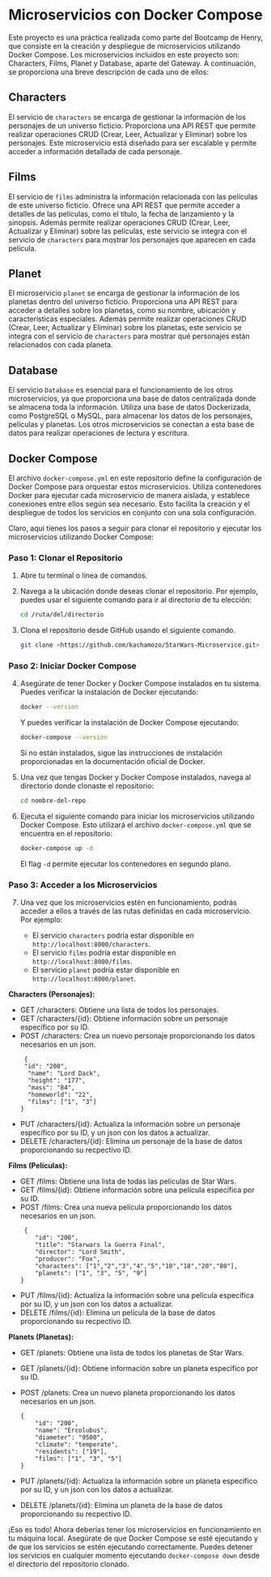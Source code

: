 # Microservicios con Docker Compose

Este proyecto es una práctica realizada como parte del Bootcamp de Henry, que consiste en la creación y despliegue de microservicios utilizando Docker Compose. Los microservicios incluidos en este proyecto son: Characters, Films, Planet y Database, aparte del Gateway. A continuación, se proporciona una breve descripción de cada uno de ellos:

## Characters

El servicio de `characters` se encarga de gestionar la información de los personajes de un universo ficticio. Proporciona una API REST que permite realizar operaciones CRUD (Crear, Leer, Actualizar y Eliminar) sobre los personajes. Este microservicio está diseñado para ser escalable y permite acceder a información detallada de cada personaje.

## Films

El servicio de `films` administra la información relacionada con las películas de este universo ficticio. Ofrece una API REST que permite acceder a detalles de las películas, como el título, la fecha de lanzamiento y la sinopsis. Además permite realizar operaciones CRUD (Crear, Leer, Actualizar y Eliminar) sobre las películas, este servicio se integra con el servicio de `characters` para mostrar los personajes que aparecen en cada película.

## Planet

El microservicio `planet` se encarga de gestionar la información de los planetas dentro del universo ficticio. Proporciona una API REST para acceder a detalles sobre los planetas, como su nombre, ubicación y características especiales. Además permite realizar operaciones CRUD (Crear, Leer, Actualizar y Eliminar) sobre los planetas, este servicio se integra con el servicio de `characters` para mostrar qué personajes están relacionados con cada planeta.

## Database

El servicio `Database` es esencial para el funcionamiento de los otros microservicios, ya que proporciona una base de datos centralizada donde se almacena toda la información. Utiliza una base de datos Dockerizada, como PostgreSQL o MySQL, para almacenar los datos de los personajes, películas y planetas. Los otros microservicios se conectan a esta base de datos para realizar operaciones de lectura y escritura.

## Docker Compose

El archivo `docker-compose.yml` en este repositorio define la configuración de Docker Compose para orquestar estos microservicios. Utiliza contenedores Docker para ejecutar cada microservicio de manera aislada, y establece conexiones entre ellos según sea necesario. Esto facilita la creación y el despliegue de todos los servicios en conjunto con una sola configuración.

Claro, aquí tienes los pasos a seguir para clonar el repositorio y ejecutar los microservicios utilizando Docker Compose:

### Paso 1: Clonar el Repositorio

1. Abre tu terminal o línea de comandos.

2. Navega a la ubicación donde deseas clonar el repositorio. Por ejemplo, puedes usar el siguiente comando para ir al directorio de tu elección:

   ```bash
   cd /ruta/del/directorio
   ```

3. Clona el repositorio desde GitHub usando el siguiente comando.

   ```bash
   git clone <https://github.com/kachamozo/StarWars-Microservice.git>
   ```

### Paso 2: Iniciar Docker Compose

4. Asegúrate de tener Docker y Docker Compose instalados en tu sistema. Puedes verificar la instalación de Docker ejecutando:

   ```bash
   docker --version
   ```

   Y puedes verificar la instalación de Docker Compose ejecutando:

   ```bash
   docker-compose --version
   ```

   Si no están instalados, sigue las instrucciones de instalación proporcionadas en la documentación oficial de Docker.

5. Una vez que tengas Docker y Docker Compose instalados, navega al directorio donde clonaste el repositorio:

   ```bash
   cd nombre-del-repo
   ```

6. Ejecuta el siguiente comando para iniciar los microservicios utilizando Docker Compose. Esto utilizará el archivo `docker-compose.yml` que se encuentra en el repositorio:

   ```bash
   docker-compose up -d
   ```

   El flag `-d` permite ejecutar los contenedores en segundo plano.

### Paso 3: Acceder a los Microservicios

7. Una vez que los microservicios estén en funcionamiento, podrás acceder a ellos a través de las rutas definidas en cada microservicio. Por ejemplo:

   - El servicio `characters` podría estar disponible en `http://localhost:8000/characters`.
   - El servicio `films` podría estar disponible en `http://localhost:8000/films`.
   - El servicio `planet` podría estar disponible en `http://localhost:8000/planet`.

**Characters (Personajes):**

- GET /characters: Obtiene una lista de todos los personajes.
- GET /characters/{id}: Obtiene información sobre un personaje específico por su ID.
- POST /characters: Crea un nuevo personaje proporcionando los datos necesarios en un json.
  ```
   {
   "id": "200",
    "name": "Lord Dack",
    "height": "177",
    "mass": "84",
    "homeworld": "22",
    "films": ["1", "3"]
  }
  ```
- PUT /characters/{id}: Actualiza la información sobre un personaje específico por su ID, y un json con los datos a actualizar.
- DELETE /characters/{id}: Elimina un personaje de la base de datos proporcionando su recpectivo ID.

**Films (Películas):**

- GET /films: Obtiene una lista de todas las películas de Star Wars.
- GET /films/{id}: Obtiene información sobre una película específica por su ID.
- POST /films: Crea una nueva película proporcionando los datos necesarios en un json.
  ```
   {
      "id": "200",
      "title": "Starwars la Guerra Final",
      "director": "Lord Smith",
      "producer": "Fox",
      "characters": ["1","2","3","4","5","10","18","20","80"],
      "planets": ["1", "3", "5", "9"]
  }
  ```
- PUT /films/{id}: Actualiza la información sobre una película específica por su ID, y un json con los datos a actualizar.
- DELETE /films/{id}: Elimina un película de la base de datos proporcionando su recpectivo ID.

**Planets (Planetas):**

- GET /planets: Obtiene una lista de todos los planetas de Star Wars.
- GET /planets/{id}: Obtiene información sobre un planeta específico por su ID.
- POST /planets: Crea un nuevo planeta proporcionando los datos necesarios en un json.

  ```
  {
      "id": "200",
      "name": "Ercolubus",
      "diameter": "9500",
      "climate": "temperate",
      "residents": ["19"],
      "films": ["1", "3", "5"]
  }

  ```

- PUT /planets/{id}: Actualiza la información sobre un planeta específico por su ID, y un json con los datos a actualizar.
- DELETE /planets/{id}: Elimina un planeta de la base de datos proporcionando su recpectivo ID.

¡Eso es todo! Ahora deberías tener los microservicios en funcionamiento en tu máquina local. Asegúrate de que Docker Compose se esté ejecutando y de que los servicios se estén ejecutando correctamente. Puedes detener los servicios en cualquier momento ejecutando `docker-compose down` desde el directorio del repositorio clonado.
